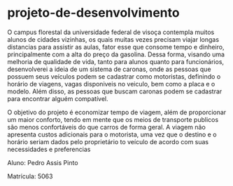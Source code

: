 # projeto-de-desenvolvimento
O campus florestal da universidade federal de visoça contempla muitos alunos de cidades vizinhas, os quais muitas vezes precisam viajar longas distancias para assistir as aulas, fator esse que consome tempo e dinheiro, principalmente com a alta do preço da gasolina.
Dessa forma, visando uma melhoria de qualidade de vida, tanto para alunos quanto para funcionários, desenvolverei a ideia de um sistema de caronas, onde as pessoas que possuem seus veículos podem se cadastrar como motoristas, definindo o horário de viagens, vagas disponiveis no veiculo, bem como a placa e o modelo. Além disso, as pessoas que buscam caronas podem se cadastrar para encontrar alguém compatível.

O objetivo do projeto é economizar tempo de viagem, além de proporcionar um maior conforto, tendo em mente que os meios de transporte publicos são menos confortáveis do que carros de forma geral. A viagem não apresenta custos adicionais para o motorista, uma vez que o destino e o horário seriam dados pelo proprietário to veículo de acordo com suas necessidades e preferencias


Aluno:  Pedro Assis Pinto

Matrícula:  5063
